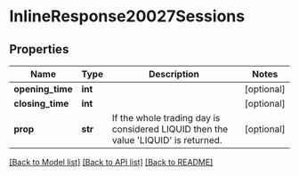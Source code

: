 # InlineResponse20027Sessions

## Properties
Name | Type | Description | Notes
------------ | ------------- | ------------- | -------------
**opening_time** | **int** |  | [optional] 
**closing_time** | **int** |  | [optional] 
**prop** | **str** | If the whole trading day is considered LIQUID then the value &#39;LIQUID&#39; is returned. | [optional] 

[[Back to Model list]](../README.md#documentation-for-models) [[Back to API list]](../README.md#documentation-for-api-endpoints) [[Back to README]](../README.md)


